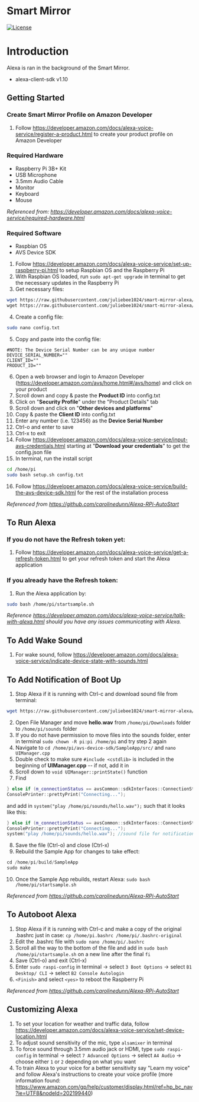 
# Smart Mirror

[![License](http://img.shields.io/badge/Licence-MIT-brightgreen.svg)](LICENSE)

# Introduction

Alexa is ran in the background of the Smart Mirror.

- alexa-client-sdk v1.10

## Getting Started
### Create Smart Mirror Profile on Amazon Developer
1. Follow https://developer.amazon.com/docs/alexa-voice-service/register-a-product.html to create your product profile on Amazon Developer

### Required Hardware 
- Raspberry Pi 3B+ Kit
- USB Microphone
- 3.5mm Audio Cable
- Monitor
- Keyboard
- Mouse

*Referenced from: https://developer.amazon.com/docs/alexa-voice-service/required-hardware.html*

### Required Software
- Raspbian OS
- AVS Device SDK
1. Follow https://developer.amazon.com/docs/alexa-voice-service/set-up-raspberry-pi.html to setup Raspbian OS and the Raspberry Pi
2. With Raspbian OS loaded, run ` sudo apt-get upgrade ` in terminal to get the necessary updates in the Raspberry Pi
3. Get necessary files:
```bash
wget https://raw.githubusercontent.com/juliebee1024/smart-mirror-alexa/master/pi.sh \
wget https://raw.githubusercontent.com/juliebee1024/smart-mirror-alexa/master/setup.sh
```
4. Create a config file:
```bash
sudo nano config.txt
```
5. Copy and paste into the config file:
```
#NOTE: The Device Serial Number can be any unique number
DEVICE_SERIAL_NUMBER=""
CLIENT_ID=""
PRODUCT_ID=""
```
6. Open a web browser and login to Amazon Developer (https://developer.amazon.com/avs/home.html#/avs/home) and click on your product
7. Scroll down and copy & paste the **Product ID** into config.txt
8. Click on "**Security Profile**" under the "Product Details" tab
9. Scroll down and click on "**Other devices and platforms**"
10. Copy & paste the **Client ID** into config.txt
11. Enter any number (i.e. 123456) as the **Device Serial Number**
12. Ctrl-o and enter to save
13. Ctrl-x to exit
14. Follow https://developer.amazon.com/docs/alexa-voice-service/input-avs-credentials.html starting at "**Download your credentials**" to get the config.json file
15. In terminal, run the install script
```bash
cd /home/pi
sudo bash setup.sh config.txt
```
16. Follow https://developer.amazon.com/docs/alexa-voice-service/build-the-avs-device-sdk.html for the rest of the installation process

*Referenced from https://github.com/carolinedunn/Alexa-RPi-AutoStart*


## To Run Alexa
### If you do not have the Refresh token yet:
1. Follow https://developer.amazon.com/docs/alexa-voice-service/get-a-refresh-token.html to get your refresh token and start the Alexa application

### If you already have the Refresh token:
1. Run the Alexa application by:
```bash
sudo bash /home/pi/startsample.sh
```

*Reference https://developer.amazon.com/docs/alexa-voice-service/talk-with-alexa.html should you have any issues communicating with Alexa.*

## To Add Wake Sound
1. For wake sound, follow https://developer.amazon.com/docs/alexa-voice-service/indicate-device-state-with-sounds.html

## To Add Notification of Boot Up
1. Stop Alexa if it is running with Ctrl-c and download sound file from terminal:
```bash
wget https://raw.githubusercontent.com/juliebee1024/smart-mirror-alexa/master/hello.wav
```
2. Open File Manager and move **hello.wav** from ``/home/pi/Downloads`` folder to ``/home/pi/sounds`` folder
3. If you do not have permission to move files into the sounds folder, enter in terminal ``sudo chown -R pi:pi /home/pi`` and try step 2 again
4. Navigate to ``cd /home/pi/avs-device-sdk/SampleApp/src/`` and ``nano UIManager.cpp``
5. Double check to make sure ``#include <cstdlib>`` is included in the beginning of **UIManager.cpp** -- if not, add it in
6. Scroll down to ``void UIManager::printState()`` function
7. Find
```cpp
} else if (m_connectionStatus == avsCommon::sdkInterfaces::ConnectionStatusObserverInterface::Status::PENDING) {
ConsolePrinter::prettyPrint("Connecting...");
```
and add in ``system("play /home/pi/sounds/hello.wav");`` such that it looks like this:
```cpp
} else if (m_connectionStatus == avsCommon::sdkInterfaces::ConnectionStatusObserverInterface::Status::PENDING) {
ConsolePrinter::prettyPrint("Connecting...");
system("play /home/pi/sounds/hello.wav"); //sound file for notification of bootup
```
8. Save the file (Ctrl-o) and close (Ctrl-x)
9. Rebuild the Sample App for changes to take effect:
```cpp
cd /home/pi/build/SampleApp
sudo make
``` 
10. Once the Sample App rebuilds, restart Alexa: ``sudo bash /home/pi/startsample.sh``

*Referenced from https://github.com/carolinedunn/Alexa-RPi-AutoStart*

## To Autoboot Alexa
1. Stop Alexa if it is running with Ctrl-c and make a copy of the original .bashrc just in case: ``cp /home/pi.bashrc /home/pi/.bashrc-original``
2. Edit the .bashrc file with ``sudo nano /home/pi/.bashrc``
3. Scroll all the way to the bottom of the file and add in ``sudo bash /home/pi/startsample.sh`` on a new line after the final ``fi``
4. Save (Ctrl-o) and exit (Ctrl-x)
5. Enter ``sudo raspi-config`` in terminal -> select ``3 Boot Options`` -> select ``B1 Desktop/ CLI`` -> select ``B2 Console Autologin``
6. ``<Finish>`` and select ``<yes>`` to reboot the Raspberry Pi

*Referenced from https://github.com/carolinedunn/Alexa-RPi-AutoStart*

## Customizing Alexa
1. To set your location for weather and traffic data, follow https://developer.amazon.com/docs/alexa-voice-service/set-device-location.html
2. To adjust sound sensitivity of the mic, type ``alsamixer`` in terminal
3. To force sound through 3.5mm audio jack or HDMI, type ``sudo raspi-config`` in terminal -> select ``7 Advanced Options`` -> select ``A4 Audio`` -> choose either ``1`` or ``2`` depending on what you want
4. To train Alexa to your voice for a better sensitivity say "Learn my voice" and follow Alexa's instructions to create your voice profile (more information found: https://www.amazon.com/gp/help/customer/display.html/ref=hp_bc_nav?ie=UTF8&nodeId=202199440)
